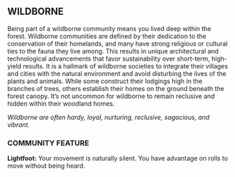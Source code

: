 ## WILDBORNE
Being part of a wildborne community means you lived deep within the forest. Wildborne communities are defined by their dedication to the conservation of their homelands, and many have strong religious or cultural ties to the fauna they live among. This results in unique architectural and technological advancements that favor sustainability over short-term, high-yield results. It is a hallmark of wildborne societies to integrate their villages and cities with the natural environment and avoid disturbing the lives of the plants and animals. While some construct their lodgings high in the branches of trees, others establish their homes on the ground beneath the forest canopy. It’s not uncommon for wildborne to remain reclusive and hidden within their woodland homes.  

*Wildborne are often hardy, loyal, nurturing, reclusive, sagacious, and vibrant.*  

### COMMUNITY FEATURE
**Lightfoot:** Your movement is naturally silent. You have advantage on rolls to move without being heard.